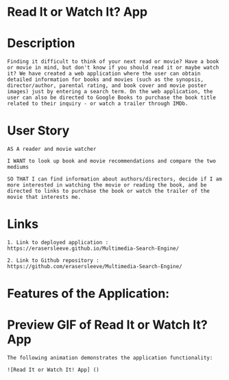 # Read It or Watch It? App

# Description

    Finding it difficult to think of your next read or movie? Have a book or movie in mind, but don't know if you should read it or maybe watch it? We have created a web application where the user can obtain detailed information for books and movies (such as the synopsis, director/author, parental rating, and book cover and movie poster images) just by entering a search term. On the web application, the user can also be directed to Google Books to purchase the book title related to their inquiry - or watch a trailer through IMDb.

# User Story

    AS A reader and movie watcher
    
    I WANT to look up book and movie recommendations and compare the two mediums
    
    SO THAT I can find information about authors/directors, decide if I am more interested in watching the movie or reading the book, and be directed to links to purchase the book or watch the trailer of the movie that interests me.


# Links

    1. Link to deployed application : https://erasersleeve.github.io/Multimedia-Search-Engine/

    2. Link to Github repository : https://github.com/erasersleeve/Multimedia-Search-Engine/ 

# Features of the Application:


# Preview GIF of Read It or Watch It? App

    The following animation demonstrates the application functionality:

    ![Read It or Watch It! App] ()